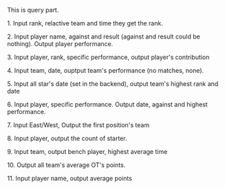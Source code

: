 This is query part.
<p>1. Input rank, relactive team and time they get the rank.</p>
<p>2. Input player name, against and result (against and result could be nothing). Output player performance.</p>
<p>3. Input player, rank, specific performance, output player's contribution </p>
<p>4. Input team, date, ouptput team's performance (no matches, none). </p>
<p>5. Input all star's date (set in the backend), output team's highest rank and date</p>

<p>6. Input player, specific performance. Output date, against and highest performance. </p>
<p>7. Input East/West, Output the first position's team</p>
<p>8. Input player, output the count of starter.</p>
<p>9. Input team, output bench player, highest average time</p>
<p>10. Output all team's average OT's points.</p>
<p>11. Input player name, output average points</p>
